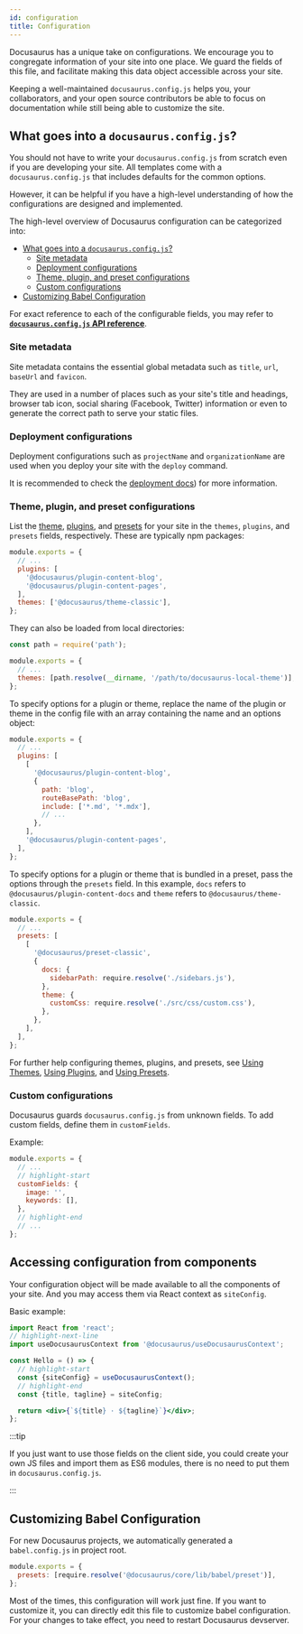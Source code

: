 ```yaml
---
id: configuration
title: Configuration
---
```


Docusaurus has a unique take on configurations. We encourage you to congregate information of your site into one place. We guard the fields of this file, and facilitate making this data object accessible across your site.

Keeping a well-maintained `docusaurus.config.js` helps you, your collaborators, and your open source contributors be able to focus on documentation while still being able to customize the site.

## What goes into a `docusaurus.config.js`?

You should not have to write your `docusaurus.config.js` from scratch even if you are developing your site. All templates come with a `docusaurus.config.js` that includes defaults for the common options.

However, it can be helpful if you have a high-level understanding of how the configurations are designed and implemented.

The high-level overview of Docusaurus configuration can be categorized into:

- [What goes into a `docusaurus.config.js`?](#what-goes-into-a-docusaurusconfigjs)
  - [Site metadata](#site-metadata)
  - [Deployment configurations](#deployment-configurations)
  - [Theme, plugin, and preset configurations](#theme-plugin-and-preset-configurations)
  - [Custom configurations](#custom-configurations)
- [Customizing Babel Configuration](#customizing-babel-configuration)

For exact reference to each of the configurable fields, you may refer to [**`docusaurus.config.js` API reference**](api/docusaurus.config.js.md).

### Site metadata

Site metadata contains the essential global metadata such as `title`, `url`, `baseUrl` and `favicon`.

They are used in a number of places such as your site's title and headings, browser tab icon, social sharing (Facebook, Twitter) information or even to generate the correct path to serve your static files.

### Deployment configurations

Deployment configurations such as `projectName` and `organizationName` are used when you deploy your site with the `deploy` command.

It is recommended to check the [deployment docs](deployment.mdx)) for more information.

### Theme, plugin, and preset configurations

List the [theme](using-themes.md), [plugins](using-plugins.md), and [presets](presets.md) for your site in the `themes`, `plugins`, and `presets` fields, respectively. These are typically npm packages:

```js title="docusaurus.config.js"
module.exports = {
  // ...
  plugins: [
    '@docusaurus/plugin-content-blog',
    '@docusaurus/plugin-content-pages',
  ],
  themes: ['@docusaurus/theme-classic'],
};
```

They can also be loaded from local directories:

```js title="docusaurus.config.js"
const path = require('path');

module.exports = {
  // ...
  themes: [path.resolve(__dirname, '/path/to/docusaurus-local-theme')],
};
```

To specify options for a plugin or theme, replace the name of the plugin or theme in the config file with an array containing the name and an options object:

```js title="docusaurus.config.js"
module.exports = {
  // ...
  plugins: [
    [
      '@docusaurus/plugin-content-blog',
      {
        path: 'blog',
        routeBasePath: 'blog',
        include: ['*.md', '*.mdx'],
        // ...
      },
    ],
    '@docusaurus/plugin-content-pages',
  ],
};
```

To specify options for a plugin or theme that is bundled in a preset, pass the options through the `presets` field. In this example, `docs` refers to `@docusaurus/plugin-content-docs` and `theme` refers to `@docusaurus/theme-classic`.

```js title="docusaurus.config.js"
module.exports = {
  // ...
  presets: [
    [
      '@docusaurus/preset-classic',
      {
        docs: {
          sidebarPath: require.resolve('./sidebars.js'),
        },
        theme: {
          customCss: require.resolve('./src/css/custom.css'),
        },
      },
    ],
  ],
};
```

For further help configuring themes, plugins, and presets, see [Using Themes](using-themes.md), [Using Plugins](using-plugins.md), and [Using Presets](presets.md).

### Custom configurations

Docusaurus guards `docusaurus.config.js` from unknown fields. To add custom fields, define them in `customFields`.

Example:

```js title="docusaurus.config.js"
module.exports = {
  // ...
  // highlight-start
  customFields: {
    image: '',
    keywords: [],
  },
  // highlight-end
  // ...
};
```

## Accessing configuration from components

Your configuration object will be made available to all the components of your site. And you may access them via React context as `siteConfig`.

Basic example:

```jsx
import React from 'react';
// highlight-next-line
import useDocusaurusContext from '@docusaurus/useDocusaurusContext';

const Hello = () => {
  // highlight-start
  const {siteConfig} = useDocusaurusContext();
  // highlight-end
  const {title, tagline} = siteConfig;

  return <div>{`${title} · ${tagline}`}</div>;
};
```

:::tip

If you just want to use those fields on the client side, you could create your own JS files and import them as ES6 modules, there is no need to put them in `docusaurus.config.js`.

:::

## Customizing Babel Configuration

For new Docusaurus projects, we automatically generated a `babel.config.js` in project root.

```js title="babel.config.js"
module.exports = {
  presets: [require.resolve('@docusaurus/core/lib/babel/preset')],
};
```

Most of the times, this configuration will work just fine. If you want to customize it, you can directly edit this file to customize babel configuration. For your changes to take effect, you need to restart Docusaurus devserver.
